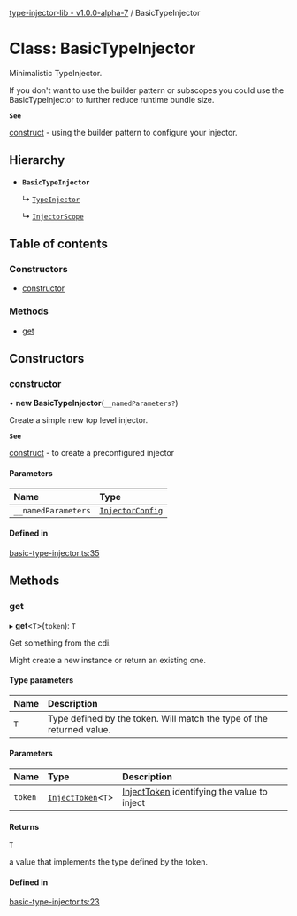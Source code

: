[type-injector-lib - v1.0.0-alpha-7](../README.md) / BasicTypeInjector

# Class: BasicTypeInjector

Minimalistic TypeInjector.

If you don't want to use the builder pattern or subscopes you could use the BasicTypeInjector
to further reduce runtime bundle size.

**`See`**

[construct](TypeInjector.md#construct) - using the builder pattern to configure your injector.

## Hierarchy

- **`BasicTypeInjector`**

  ↳ [`TypeInjector`](TypeInjector.md)

  ↳ [`InjectorScope`](InjectorScope.md)

## Table of contents

### Constructors

- [constructor](BasicTypeInjector.md#constructor)

### Methods

- [get](BasicTypeInjector.md#get)

## Constructors

### constructor

• **new BasicTypeInjector**(`__namedParameters?`)

Create a simple new top level injector.

**`See`**

[construct](TypeInjector.md#construct) - to create a preconfigured injector

#### Parameters

| Name | Type |
| :------ | :------ |
| `__namedParameters` | [`InjectorConfig`](../interfaces/InjectorConfig.md) |

#### Defined in

[basic-type-injector.ts:35](https://github.com/e-hein/type-injector-lib/blob/447ba03/src/basic-type-injector.ts#L35)

## Methods

### get

▸ **get**<`T`\>(`token`): `T`

Get something from the cdi.

Might create a new instance or return an existing one.

#### Type parameters

| Name | Description |
| :------ | :------ |
| `T` | Type defined by the token. Will match the type of the returned value. |

#### Parameters

| Name | Type | Description |
| :------ | :------ | :------ |
| `token` | [`InjectToken`](../README.md#injecttoken)<`T`\> | [InjectToken](../README.md#injecttoken) identifying the value to inject |

#### Returns

`T`

a value that implements the type defined by the token.

#### Defined in

[basic-type-injector.ts:23](https://github.com/e-hein/type-injector-lib/blob/447ba03/src/basic-type-injector.ts#L23)
